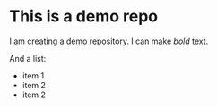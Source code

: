 # This is a demo repo

I am creating a demo repository. I can make *bold* text.

And a list:
 - item 1
 - item 2
 - item 2

